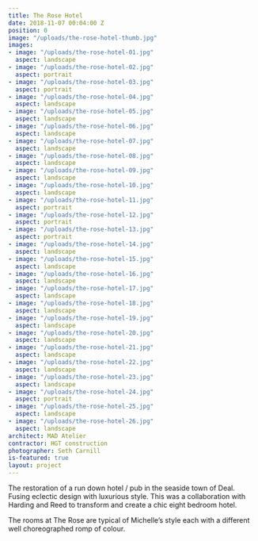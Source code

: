 ```yaml
---
title: The Rose Hotel
date: 2018-11-07 00:04:00 Z
position: 0
image: "/uploads/the-rose-hotel-thumb.jpg"
images:
- image: "/uploads/the-rose-hotel-01.jpg"
  aspect: landscape
- image: "/uploads/the-rose-hotel-02.jpg"
  aspect: portrait
- image: "/uploads/the-rose-hotel-03.jpg"
  aspect: portrait
- image: "/uploads/the-rose-hotel-04.jpg"
  aspect: landscape
- image: "/uploads/the-rose-hotel-05.jpg"
  aspect: landscape
- image: "/uploads/the-rose-hotel-06.jpg"
  aspect: landscape
- image: "/uploads/the-rose-hotel-07.jpg"
  aspect: landscape
- image: "/uploads/the-rose-hotel-08.jpg"
  aspect: landscape
- image: "/uploads/the-rose-hotel-09.jpg"
  aspect: landscape
- image: "/uploads/the-rose-hotel-10.jpg"
  aspect: landscape
- image: "/uploads/the-rose-hotel-11.jpg"
  aspect: portrait
- image: "/uploads/the-rose-hotel-12.jpg"
  aspect: portrait
- image: "/uploads/the-rose-hotel-13.jpg"
  aspect: portrait
- image: "/uploads/the-rose-hotel-14.jpg"
  aspect: landscape
- image: "/uploads/the-rose-hotel-15.jpg"
  aspect: landscape
- image: "/uploads/the-rose-hotel-16.jpg"
  aspect: landscape
- image: "/uploads/the-rose-hotel-17.jpg"
  aspect: landscape
- image: "/uploads/the-rose-hotel-18.jpg"
  aspect: landscape
- image: "/uploads/the-rose-hotel-19.jpg"
  aspect: landscape
- image: "/uploads/the-rose-hotel-20.jpg"
  aspect: landscape
- image: "/uploads/the-rose-hotel-21.jpg"
  aspect: landscape
- image: "/uploads/the-rose-hotel-22.jpg"
  aspect: landscape
- image: "/uploads/the-rose-hotel-23.jpg"
  aspect: landscape
- image: "/uploads/the-rose-hotel-24.jpg"
  aspect: portrait
- image: "/uploads/the-rose-hotel-25.jpg"
  aspect: landscape
- image: "/uploads/the-rose-hotel-26.jpg"
  aspect: landscape
architect: MAD Atelier
contractor: HGT construction
photographer: Seth Carnill
is-featured: true
layout: project
---
```


The restoration of a run down hotel / pub in the seaside town of Deal. Fusing eclectic design with luxurious style. This was a collaboration with Harding and Reed to transform and create a chic eight bedroom hotel.

The rooms at The Rose are typical of Michelle’s style each with a different well choreographed romp of colour.